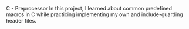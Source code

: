 C - Preprocessor In this project, I learned about common predefined macros in C while practicing implementing my own and include-guarding header files.